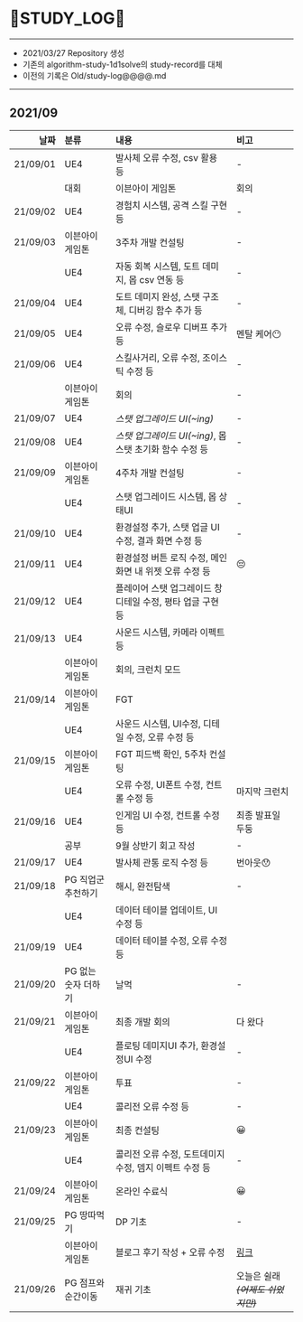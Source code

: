 # 📜STUDY_LOG📜
---
- 2021/03/27 Repository 생성
- 기존의 algorithm-study-1d1solve의 study-record를 대체
- 이전의 기록은 Old/study-log@@@@.md
---
## 2021/09

<div markdown="1">

|날짜|분류|내용|비고|
|----:|:----|:----|:----|
|21/09/01|UE4|발사체 오류 수정, csv 활용 등| - |
||대회|이븐아이 게임톤|회의|
|21/09/02|UE4|경험치 시스템, 공격 스킬 구현 등|-|
|21/09/03|이븐아이 게임톤|3주차 개발 컨설팅|-|
||UE4|자동 회복 시스템, 도트 데미지, 몹 csv 연동 등|-|
|21/09/04|UE4|도트 데미지 완성, 스탯 구조체, 디버깅 함수 추가 등|-|
|21/09/05|UE4|오류 수정, 슬로우 디버프 추가 등|멘탈 케어😶|
|21/09/06|UE4|스킬사거리, 오류 수정, 조이스틱 수정 등|-|
||이븐아이 게임톤|회의|-|
|21/09/07|UE4|*스탯 업그레이드 UI(~ing)*|-|
|21/09/08|UE4|*스탯 업그레이드 UI(~ing)*, 몹 스탯 초기화 함수 수정 등|-|
|21/09/09|이븐아이 게임톤|4주차 개발 컨설팅|-|
||UE4|스탯 업그레이드 시스템, 몹 상태UI |-|
|21/09/10|UE4|환경설정 추가, 스탯 업글 UI 수정, 결과 화면 수정 등|-|
|21/09/11|UE4|환경설정 버튼 로직 수정, 메인화면 내 위젯 오류 수정 등|😔|
|21/09/12|UE4|플레이어 스탯 업그레이드 창 디테일 수정, 평타 업글 구현 등||
|21/09/13|UE4|사운드 시스템, 카메라 이펙트 등||
||이븐아이 게임톤|회의, 크런치 모드||
|21/09/14|이븐아이 게임톤|FGT||
||UE4|사운드 시스템, UI수정, 디테일 수정, 오류 수정 등||
|21/09/15|이븐아이 게임톤|FGT 피드백 확인, 5주차 컨설팅||
||UE4|오류 수정, UI폰트 수정, 컨트롤 수정 등|마지막 크런치|
|21/09/16|UE4|인게임 UI 수정, 컨트롤 수정 등|최종 발표일 두둥|
||공부|9월 상반기 회고 작성|-|
|21/09/17|UE4|발사체 관통 로직 수정 등|번아웃😯|
|21/09/18|PG 직업군 추천하기|해시, 완전탐색| - |
||UE4|데이터 테이블 업데이트, UI 수정 등||
|21/09/19|UE4|데이터 테이블 수정, 오류 수정 등||
|21/09/20|PG 없는 숫자 더하기|날먹| - |
|21/09/21|이븐아이 게임톤|최종 개발 회의|다 왔다|
||UE4|플로팅 데미지UI 추가, 환경설정UI 수정|-|
|21/09/22|이븐아이 게임톤|투표| - |
||UE4|콜리전 오류 수정 등|-|
|21/09/23|이븐아이 게임톤|최종 컨설팅|😀|
||UE4|콜리전 오류 수정, 도트데미지 수정, 뎀지 이펙트 수정 등|-|
|21/09/24|이븐아이 게임톤|온라인 수료식|😀|
|21/09/25|PG 땅따먹기|DP 기초|-|
||이븐아이 게임톤|블로그 후기 작성 + 오류 수정|[링크](https://oriburger.tistory.com/entry/%EB%8C%80%ED%9A%8C-%EC%A0%9C-1%ED%9A%8C-%EC%9D%B4%EB%B8%90%EC%95%84%EC%9D%B4-%EA%B2%8C%EC%9E%84%ED%86%A4-%ED%9B%84%EA%B8%B0)|
|21/09/26|PG 점프와 순간이동|재귀 기초|오늘은 쉴래 ~~*(어제도 쉬었지만)*~~|
</div>
